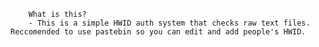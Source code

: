         What is this?
        - This is a simple HWID auth system that checks raw text files. Reccomended to use pastebin so you can edit and add people's HWID.
